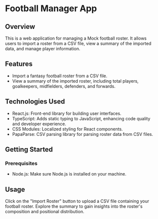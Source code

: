 # Football Manager App

## Overview

This is a web application for managing a Mock football roster. It allows users to import a roster from a CSV file, view a summary of the imported data, and manage player information.

## Features

- Import a fantasy football roster from a CSV file.
- View a summary of the imported roster, including total players, goalkeepers, midfielders, defenders, and forwards.
  

## Technologies Used

- React.js: Front-end library for building user interfaces.
- TypeScript: Adds static typing to JavaScript, enhancing code quality and developer experience.
- CSS Modules: Localized styling for React components.
- PapaParse: CSV parsing library for parsing roster data from CSV files.

## Getting Started

### Prerequisites

- Node.js: Make sure Node.js is installed on your machine.

## Usage
Click on the "Import Roster" button to upload a CSV file containing your football roster.
Explore the summary to gain insights into the roster's composition and positional distribution.

